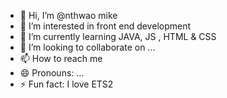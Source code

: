 - 👋 Hi, I’m @nthwao mike
- 👀 I’m interested in front end development
- 🌱 I’m currently learning JAVA, JS , HTML & CSS
- 💞️ I’m looking to collaborate on ...
- 📫 How to reach me 
- 😄 Pronouns: ...
- ⚡ Fun fact: I love ETS2

<!---
nthwao/nthwao is a ✨ special ✨ repository because its `README.md` (this file) appears on your GitHub profile.
You can click the Preview link to take a look at your changes.
--->
